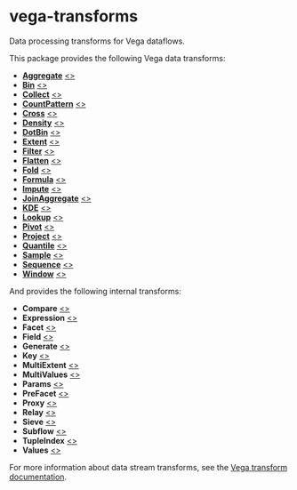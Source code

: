 # vega-transforms

Data processing transforms for Vega dataflows.

This package provides the following Vega data transforms:

- [**Aggregate**](https://vega.github.io/vega/docs/transforms/aggregate/) [&lt;&gt;](https://github.com/vega/vega/blob/master/packages/vega-transforms/src/Aggregate.js "Source")
- [**Bin**](https://vega.github.io/vega/docs/transforms/bin/) [&lt;&gt;](https://github.com/vega/vega/blob/master/packages/vega-transforms/src/Bin.js "Source")
- [**Collect**](https://vega.github.io/vega/docs/transforms/collect/) [&lt;&gt;](https://github.com/vega/vega/blob/master/packages/vega-transforms/src/Collect.js "Source")
- [**CountPattern**](https://vega.github.io/vega/docs/transforms/countpattern/) [&lt;&gt;](https://github.com/vega/vega/blob/master/packages/vega-transforms/src/CountPattern.js "Source")
- [**Cross**](https://vega.github.io/vega/docs/transforms/cross/) [&lt;&gt;](https://github.com/vega/vega/blob/master/packages/vega-transforms/src/Cross.js "Source")
- [**Density**](https://vega.github.io/vega/docs/transforms/density/) [&lt;&gt;](https://github.com/vega/vega/blob/master/packages/vega-transforms/src/Density.js "Source")
- [**DotBin**](https://vega.github.io/vega/docs/transforms/dotbin/) [&lt;&gt;](https://github.com/vega/vega/blob/master/packages/vega-transforms/src/DotBin.js "Source")
- [**Extent**](https://vega.github.io/vega/docs/transforms/extent/) [&lt;&gt;](https://github.com/vega/vega/blob/master/packages/vega-transforms/src/Extent.js "Source")
- [**Filter**](https://vega.github.io/vega/docs/transforms/filter/) [&lt;&gt;](https://github.com/vega/vega/blob/master/packages/vega-transforms/src/Filter.js "Source")
- [**Flatten**](https://vega.github.io/vega/docs/transforms/flatten/) [&lt;&gt;](https://github.com/vega/vega/blob/master/packages/vega-transforms/src/Flatten.js "Source")
- [**Fold**](https://vega.github.io/vega/docs/transforms/fold/) [&lt;&gt;](https://github.com/vega/vega/blob/master/packages/vega-transforms/src/Fold.js "Source")
- [**Formula**](https://vega.github.io/vega/docs/transforms/formula/) [&lt;&gt;](https://github.com/vega/vega/blob/master/packages/vega-transforms/src/Formula.js "Source")
- [**Impute**](https://vega.github.io/vega/docs/transforms/Impute/) [&lt;&gt;](https://github.com/vega/vega/blob/master/packages/vega-transforms/src/Impute.js "Source")
- [**JoinAggregate**](https://vega.github.io/vega/docs/transforms/joinaggregate/) [&lt;&gt;](https://github.com/vega/vega/blob/master/packages/vega-transforms/src/JoinAggregate.js "Source")
- [**KDE**](https://vega.github.io/vega/docs/transforms/kde/) [&lt;&gt;](https://github.com/vega/vega/blob/master/packages/vega-transforms/src/KDE.js "Source")
- [**Lookup**](https://vega.github.io/vega/docs/transforms/lookup/) [&lt;&gt;](https://github.com/vega/vega/blob/master/packages/vega-transforms/src/Lookup.js "Source")
- [**Pivot**](https://vega.github.io/vega/docs/transforms/pivot/) [&lt;&gt;](https://github.com/vega/vega/blob/master/packages/vega-transforms/src/Pivot.js "Source")
- [**Project**](https://vega.github.io/vega/docs/transforms/project/) [&lt;&gt;](https://github.com/vega/vega/blob/master/packages/vega-transforms/src/Project.js "Source")
- [**Quantile**](https://vega.github.io/vega/docs/transforms/quantile/) [&lt;&gt;](https://github.com/vega/vega/blob/master/packages/vega-transforms/src/Quantile.js "Source")
- [**Sample**](https://vega.github.io/vega/docs/transforms/sample/) [&lt;&gt;](https://github.com/vega/vega/blob/master/packages/vega-transforms/src/Sample.js "Source")
- [**Sequence**](https://vega.github.io/vega/docs/transforms/sequence/) [&lt;&gt;](https://github.com/vega/vega/blob/master/packages/vega-transforms/src/Sequence.js "Source")
- [**Window**](https://vega.github.io/vega/docs/transforms/window/) [&lt;&gt;](https://github.com/vega/vega/blob/master/packages/vega-transforms/src/Window.js "Source")

And provides the following internal transforms:

- **Compare** [&lt;&gt;](https://github.com/vega/vega/blob/master/packages/vega-transforms/src/Compare.js "Source")
- **Expression** [&lt;&gt;](https://github.com/vega/vega/blob/master/packages/vega-transforms/src/Expression.js "Source")
- **Facet** [&lt;&gt;](https://github.com/vega/vega/blob/master/packages/vega-transforms/src/Facet.js "Source")
- **Field** [&lt;&gt;](https://github.com/vega/vega/blob/master/packages/vega-transforms/src/Field.js "Source")
- **Generate** [&lt;&gt;](https://github.com/vega/vega/blob/master/packages/vega-transforms/src/Generate.js "Source")
- **Key** [&lt;&gt;](https://github.com/vega/vega/blob/master/packages/vega-transforms/src/Key.js "Source")
- **MultiExtent** [&lt;&gt;](https://github.com/vega/vega/blob/master/packages/vega-transforms/src/MultiExtent.js "Source")
- **MultiValues** [&lt;&gt;](https://github.com/vega/vega/blob/master/packages/vega-transforms/src/MultiValues.js "Source")
- **Params** [&lt;&gt;](https://github.com/vega/vega/blob/master/packages/vega-transforms/src/Params.js "Source")
- **PreFacet** [&lt;&gt;](https://github.com/vega/vega/blob/master/packages/vega-transforms/src/PreFacet.js "Source")
- **Proxy** [&lt;&gt;](https://github.com/vega/vega/blob/master/packages/vega-transforms/src/Proxy.js "Source")
- **Relay** [&lt;&gt;](https://github.com/vega/vega/blob/master/packages/vega-transforms/src/Relay.js "Source")
- **Sieve** [&lt;&gt;](https://github.com/vega/vega/blob/master/packages/vega-transforms/src/Sieve.js "Source")
- **Subflow** [&lt;&gt;](https://github.com/vega/vega/blob/master/packages/vega-transforms/src/Subflow.js "Source")
- **TupleIndex** [&lt;&gt;](https://github.com/vega/vega/blob/master/packages/vega-transforms/src/TupleIndex.js "Source")
- **Values** [&lt;&gt;](https://github.com/vega/vega/blob/master/packages/vega-transforms/src/Values.js "Source")

For more information about data stream transforms, see the [Vega transform documentation](https://vega.github.io/vega/docs/transforms/).
